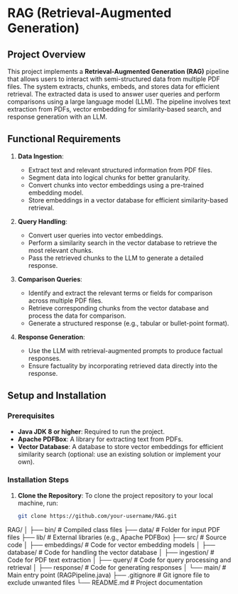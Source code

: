 # RAG (Retrieval-Augmented Generation)

## Project Overview
This project implements a **Retrieval-Augmented Generation (RAG)** pipeline that allows users to interact with semi-structured data from multiple PDF files. The system extracts, chunks, embeds, and stores data for efficient retrieval. The extracted data is used to answer user queries and perform comparisons using a large language model (LLM). The pipeline involves text extraction from PDFs, vector embedding for similarity-based search, and response generation with an LLM.

## Functional Requirements
1. **Data Ingestion**:
   - Extract text and relevant structured information from PDF files.
   - Segment data into logical chunks for better granularity.
   - Convert chunks into vector embeddings using a pre-trained embedding model.
   - Store embeddings in a vector database for efficient similarity-based retrieval.

2. **Query Handling**:
   - Convert user queries into vector embeddings.
   - Perform a similarity search in the vector database to retrieve the most relevant chunks.
   - Pass the retrieved chunks to the LLM to generate a detailed response.

3. **Comparison Queries**:
   - Identify and extract the relevant terms or fields for comparison across multiple PDF files.
   - Retrieve corresponding chunks from the vector database and process the data for comparison.
   - Generate a structured response (e.g., tabular or bullet-point format).

4. **Response Generation**:
   - Use the LLM with retrieval-augmented prompts to produce factual responses.
   - Ensure factuality by incorporating retrieved data directly into the response.

## Setup and Installation

### Prerequisites
- **Java JDK 8 or higher**: Required to run the project.
- **Apache PDFBox**: A library for extracting text from PDFs.
- **Vector Database**: A database to store vector embeddings for efficient similarity search (optional: use an existing solution or implement your own).

### Installation Steps
1. **Clone the Repository**:
   To clone the project repository to your local machine, run:
   ```bash
   git clone https://github.com/your-username/RAG.git
RAG/
│
├── bin/                    # Compiled class files
├── data/                   # Folder for input PDF files
├── lib/                    # External libraries (e.g., Apache PDFBox)
├── src/                    # Source code
│   ├── embeddings/         # Code for vector embedding models
│   ├── database/           # Code for handling the vector database
│   ├── ingestion/          # Code for PDF text extraction
│   ├── query/              # Code for query processing and retrieval
│   ├── response/           # Code for generating responses
│   └── main/               # Main entry point (RAGPipeline.java)
├── .gitignore              # Git ignore file to exclude unwanted files
└── README.md               # Project documentation
